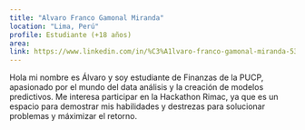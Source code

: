 ```yaml
---
title: "Alvaro Franco Gamonal Miranda"
location: "Lima, Perú"
profile: Estudiante (+18 años)
area: 
link: https://www.linkedin.com/in/%C3%A1lvaro-franco-gamonal-miranda-53b185222?utm_source=share&utm_campaign=share_via&utm_content=profile&utm_medium=android_app
---
```


Hola mi nombre es Álvaro y soy estudiante de Finanzas de la PUCP, apasionado por el mundo del data análisis y la creación de modelos predictivos. Me interesa participar en la Hackathon Rimac, ya que es un espacio para demostrar mis habilidades y destrezas para solucionar problemas y máximizar el retorno.